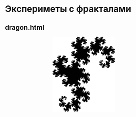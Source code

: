 # Экспериметы с фракталами

## dragon.html
<p align="center">
    <img src="readme_img/dragon.png" width="200">
    <img src="readme_img/dragon_color.png" width="200>
</p>